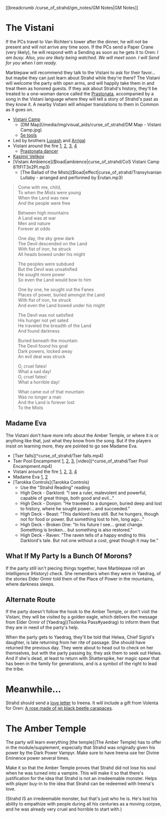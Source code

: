[[breadcrumb /curse_of_strahd/gm_notes/GM Notes|GM Notes]]

<script type="module">
    import { init_links } from "/js/common/visual_aid_backend.js";
    init_links();
</script>

# The Vistani

If the PCs travel to Van Richten's tower after the dinner, he will not be present and will not arrive any time soon. If the PCs send a Paper Crane (very likely), he will respond with a Sending as soon as he gets it to Oren: *I am busy. Also, you are likely being watched. We will meet soon. I will Send for you when I am ready.*

Marblepaw will recommend they talk to the Vistani to ask for their favor... but maybe they can just learn about Strahd while they're there? The Vistani will welcome the party with open arms, and will happily take them in and treat them as honored guests. If they ask about Strahd's history, they'll be treated to a one-woman dance called the [Prastonata](https://old.reddit.com/r/CurseofStrahd/comments/8a2b91/usefuloptional_fluff_collated_by_me/), accompanied by a song in the Vistani language where they will tell a story of Strahd's past as they know it. A nearby Vistani will whisper translations to them in Common as it goes on.

* [Vistani Camp](^curse_of_strahd/vistani_camp.mp4)
  * [DM Map](/media/img/visual_aids/curse_of_strahd/DM Map - Vistani Camp.jpg)
  * [5e tools](https://5e.tools/adventure.html#cos,6,n9.%20vistani%20camp)
* Led by brothers [Luvash](^curse_of_strahd/luvash.jpg) and [Arrigal](^curse_of_strahd/arrigal.png)
* Vistani around the fire [1](^curse_of_strahd/vistani_around_the_fire_1.jpg), [2](^curse_of_strahd/vistani_around_the_fire_2.jpeg), [3](^curse_of_strahd/vistani_around_the_fire_3.jpg), [4](^curse_of_strahd/vistani_around_the_fire_4.jpg)
  * [Prastonata dancer](^curse_of_strahd/vistani_dancing.jpg)
* [Kasimir Velikov](^curse_of_strahd/kasimir_velikov.jpg)
* [Vistani Ambience]($load|ambience|curse_of_strahd/CoS Vistani Camp 8TtFIT3x2PI.mp3)
  * [The Ballad of the Mists]($load|effect|curse_of_strahd/Transylvanian Lullaby - arranged and performed by Erutan.mp3)

> Come with me, child,<br>
> To when the Mists were young<br>
> When the Land was new<br>
> And the people were free
> 
> Between high mountains<br>
> A Land was at war<br>
> Men and nature<br>
> Forever at odds
> 
> One day, the sky grew dark<br>
> The Devil descended on the Land<br>
> With fist of iron, he struck<br>
> All heads bowed under his might
> 
> The peoples were subdued<br>
> But the Devil was unsatisfied<br>
> He sought more power<br>
> So even the Land would bow to him
> 
> One by one, he sought out the Fanes<br>
> Places of power, buried amongst the Land<br>
> With fist of iron, he struck<br>
> And even the Land bowed under his might
> 
> The Devil was not satisfied<br>
> His hunger not yet sated<br>
> He traveled the breadth of the Land<br>
> And found darkness
> 
> Buried beneath the mountain<br>
> The Devil found his goal<br>
> Dark powers, locked away<br>
> An evil deal was struck
> 
> O, cruel fates!<br>
> What a sad day!<br>
> O, cruel fates!<br>
> What a horrible day!
> 
> What came out of that mountain<br>
> Was no longer a man<br>
> And the Land is forever lost<br>
> To the Mists

## Madame Eva

The Vistani don't have more info about the Amber Temple, or where it is or anything like that, just what they know from the song. But if the players insist on learning more, they are pointed to go see Madame Eva.

* [Tser falls](^curse_of_strahd/Tser falls.mp4)
* Tser Pool Encampment [1](^curse_of_strahd/tser_pool_encampment_1.jpg), [2](^curse_of_strahd/tser_pool_encampment_2.jpg), [3](^curse_of_strahd/tser_pool_encampment_3.jpg), [video](^curse_of_strahd/Tser Pool Encampment.mp4)
* Vistani around the fire [1](^curse_of_strahd/vistani_around_the_fire_1.jpg), [2](^curse_of_strahd/vistani_around_the_fire_2.jpeg), [3](^curse_of_strahd/vistani_around_the_fire_3.jpg), [4](^curse_of_strahd/vistani_around_the_fire_4.jpg)
* Madame Eva [1](^curse_of_strahd/madame_eva_1.jpg), [2](^curse_of_strahd/madame_eva_2.jpg)
* [Tarokka Controls](Tarokka Controls)
  * Use the "Strahd Reading" reading
  * High Deck - Darklord: "I see a ruler, malevolent and powerful, capable of great things, both good and evil..."
  * High Deck - Donjon: "He traveled to a dungeon, buried deep and lost to history, where he sought power... and succeeded."
  * High Deck - Beast: "This darklord lives still. But he hungers, though not for food or power. But something lost to him, long ago..."
  * High Deck - Broken One: "In his future I see... great change. Something is broken... but something is also restored."
  * High Deck - Raven: "The raven tells of a happy ending to this Darklord's tale. But not one without a cost, great though it may be."

## What If My Party Is a Bunch Of Morons?

If the party still isn't piecing things together, have Marblepaw roll an Intelligence (History) check. She remembers when they were in Yaedrag, of the stories Elder Ormir told them of the Place of Power in the mountains, where darkness sleeps.

## Alternate Route

If the party doesn't follow the hook to the Amber Temple, or don't visit the Vistani, they will be visited by a golden eagle, which delivers the message from Elder Ormir of [Yaedrag](Tsolenka Pass#yaedrag) to inform them that they are in need of the party's help.

When the party gets to Yaedrag, they'll be told that Helwa, Chief Sigrid's daughter, is late returning from her rite of passage. She should have returned the previous day. They were about to head out to check on her themselves, but with the party passing by, they ask them to seek out Helwa. And if she's dead, at least to return with Shatterspike, her magic spear that has been in the family for generations, and is a symbol of the right to lead the tribe.

# Meanwhile...

Strahd should send a [love letter](^curse_of_strahd/strahds_love_letter.jpg) to Ireena. It will include a gift from Volenta for Oren: [A rose made of jet black beetle carapaces](^curse_of_strahd/black_rose.jpg).

# The Amber Temple

The party will learn everything [the temple](The Amber Temple) has to offer in the module/supplement, especially that Strahd was originally given his power by the Dark Power Vampyr. Make sure to have Ireena use her Divine Eminence power several times.

Make it so that the Amber Temple proves that Strahd did not lose his soul when he was turned into a vampire. This will make it so that there's justification for the idea that Strahd is not an irredeemable monster. Helps with player buy-in to the idea that Strahd can be redeemed with Ireena's love.

(Strahd IS an irredeemable monster, but that's just who he is. He's lost his ability to empathize with people during all his centuries as a moving corpse, and he was already very cruel and horrible to start with.)
